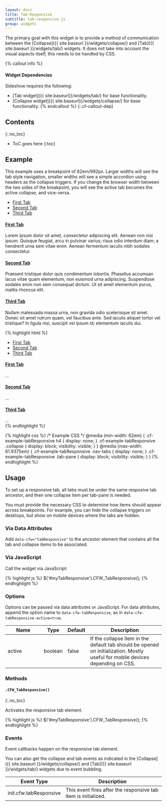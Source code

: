 ```yaml
---
layout: docs
title: Tab-Responsive
subtitle: tab-responsive.js
group: widgets
---
```


The primary goal with this widget is to provide a method of communication between the [Collapse]({{ site.baseurl }}/widgets/collapse/) and [Tab]({{ site.baseurl }}/widgets/tab/) widgets.  It does not take into account the visual aspects itself, this needs to be handled by CSS.

{% callout info %}
#### Widget Dependencies

Sideshow requires the following:

* [Tab widget]({{ site.baseurl}}/widgets/tab/) for base functionality.
* [Collapse widget]({{ site.baseurl}}/widgets/collapse/) for base functionality.
{% endcallout %}
{:.cf-callout-dep}

## Contents
{:.no_toc}

* ToC goes here
{:toc}

## Example

This example uses a breakpoint of 62em/992px.  Larger widths will see the tab style navigation, smaller widths will see a simple accordion using headers as the collapse triggers.  If you change the browser width between the two sides of the breakpoint, you will see the active tab becomes the active collapse, and vice-versa.

<div class="cf-example">
    <div data-cfw="tabResponsive" class="cf-example-tabResponsive">
        <ul class="nav nav-tabs">
            <li class="nav-item"><a href="#tabr0" class="nav-link" data-cfw="tab">First Tab</a></li>
            <li class="nav-item"><a href="#tabr1" class="nav-link" data-cfw="tab">Second Tab</a></li>
            <li class="nav-item"><a href="#tabr2" class="nav-link" data-cfw="tab">Third Tab</a></li>
        </ul>
        <div class="tab-content">
            <div class="tab-pane" id="tabr0">
                <h4><a href="#" data-cfw="collapse" data-cfw-collapse-toggle="tabr0_collapse">First Tab <span class="caret"></span></a></h4>
                <div class="collapse" data-cfw-collapse-target="tabr0_collapse">
                    <p>Lorem ipsum dolor sit amet, consectetur adipiscing elit. Aenean non nisi ipsum. Quisque feugiat, arcu in pulvinar varius; risus odio interdum diam; a hendrerit urna sem vitae enim. Aenean fermentum iaculis nibh sodales consectetur.</p>
                </div>
            </div>
            <div class="tab-pane" id="tabr1">
                <h4><a href="#" data-cfw="collapse" data-cfw-collapse-toggle="tabr1_collapse">Second Tab <span class="caret"></span></a></h4>
                <div class="collapse" data-cfw-collapse-target="tabr1_collapse">
                    <p>Praesent tristique dolor quis condimentum lobortis. Phasellus accumsan lacus vitae quam elementum, non euismod urna adipiscing. Suspendisse sodales enim non sem consequat dictum. Ut sit amet elementum purus, mattis rhoncus elit.</p>
                </div>
            </div>
            <div class="tab-pane" id="tabr2">
                <h4><a href="#" data-cfw="collapse" data-cfw-collapse-toggle="tabr2_collapse">Third Tab <span class="caret"></span></a></h4>
                <div class="collapse" data-cfw-collapse-target="tabr2_collapse">
                    <p>Nullam malesuada massa urna, non gravida odio scelerisque sit amet. Donec sit amet rutrum quam, vel faucibus ante. Sed iaculis aliquet tortor vel tristique? In ligula nisi, suscipit vel ipsum id; elementum iaculis dui.</p>
                </div>
            </div>
        </div>
    </div>
</div>

{% highlight html %}
<div data-cfw="tabResponsive" class="cf-example-tabResponsive">
    <ul class="nav nav-tabs">
        <li class="nav-item"><a href="#tabr0" class="nav-link" data-cfw="tab">First Tab</a></li>
        <li class="nav-item"><a href="#tabr1" class="nav-link" data-cfw="tab">Second Tab</a></li>
        <li class="nav-item"><a href="#tabr2" class="nav-link" data-cfw="tab">Third Tab</a></li>
    </ul>
    <div class="tab-content">
        <div class="tab-pane" id="tabr0">
            <h4><a href="#" data-cfw="collapse" data-cfw-collapse-toggle="tabr0_collapse">First Tab <span class="caret"></span></a></h4>
            <div class="collapse" data-cfw-collapse-target="tabr0_collapse">
                ...
            </div>
        </div>
        <div class="tab-pane" id="tabr1">
            <h4><a href="#" data-cfw="collapse" data-cfw-collapse-toggle="tabr1_collapse">Second Tab <span class="caret"></span></a></h4>
            <div class="collapse" data-cfw-collapse-target="tabr1_collapse">
                ...
            </div>
        </div>
        <div class="tab-pane" id="tabr2">
            <h4><a href="#" data-cfw="collapse" data-cfw-collapse-toggle="tabr2_collapse">Third Tab <span class="caret"></span></a></h4>
            <div class="collapse" data-cfw-collapse-target="tabr2_collapse">
                ...
            </div>
        </div>
    </div>
</div>
{% endhighlight %}

{% highlight css %}
/* Example CSS */
@media (min-width: 62em) {
    .cf-example-tabResponsive h4 {
        display: none;
    }
    .cf-example-tabResponsive .collapse {
        display: block;
        visibility: visible;
    }
}
@media (max-width: 61.9375em) {
    .cf-example-tabResponsive .nav-tabs {
        display: none;
    }
    .cf-example-tabResponsive .tab-pane {
        display: block;
        visibility: visible;
    }
}
{% endhighlight %}

## Usage

To set up a responsive tab, all tabs must be under the same resposive tab ancestor, and then one collapse item per tab-pane is needed.

You must provide the necessary CSS to determine how items should appear across breakpoints.  For example, you can hide the collapse triggers on desktops, but show on mobile devices where the tabs are hidden.

### Via Data Attributes

Add `data-cfw="tabResponsive"` to the ancestor element that contains all the tab and collapse items to be associated.

### Via JavaScript

Call the widget via JavaScript:

{% highlight js %}
$('#myTabResponsive').CFW_TabResponsive();
{% endhighlight %}

### Options

Options can be passed via data attributes or JavaScript. For data attributes, append the option name to `data-cfw-tabResponsive`, as in `data-cfw-tabResponsive-active=true`.

<div class="table-responsive">
    <table class="table table-bordered table-striped">
    <thead>
        <tr>
            <th style="width: 100px;">Name</th>
            <th style="width: 50px;">Type</th>
            <th style="width: 50px;">Default</th>
            <th>Description</th>
        </tr>
    </thead>
    <tbody>
        <tr>
            <td>active</td>
            <td>boolean</td>
            <td>false</td>
            <td>If the collapse item in the default tab should be opened on initialization. Mostly useful for mobile devices depending on CSS.</td>
        </tr>
    </tbody>
    </table>
</div> <!-- /.table-responsive -->

### Methods

#### `.CFW_TabResponsive()`
{:.no_toc}

Activates the responsive tab element.

{% highlight js %}
$('#myTabResponsive').CFW_TabResponsive();
{% endhighlight %}

### Events

Event callbacks happen on the responsive tab element.

You can also get the collapse and tab events as indicated in the [Collapse]({{ site.baseurl }}/widgets/collapse/) and [Tab]({{ site.baseurl }}/widgets/tab/) widgets due to event bubbling.

<div class="table-responsive">
    <table class="table table-bordered table-striped">
    <thead>
        <tr>
            <th style="width: 150px;">Event Type</th>
            <th>Description</th>
        </tr>
    </thead>
    <tbody>
        <tr>
            <td>init.cfw.tabResponsive</td>
            <td>This event fires after the responsive tab item is initialized.</td>
        </tr>
    </tbody>
    </table>
</div> <!-- /.table-responsive -->
